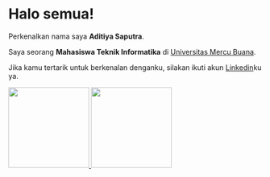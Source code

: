 # Halo semua! 

Perkenalkan nama saya **Aditiya Saputra**.

Saya seorang **Mahasiswa Teknik Informatika** di [Universitas Mercu Buana](https://www.mercubuana.ac.id/id).

Jika kamu tertarik untuk berkenalan denganku, silakan ikuti akun [Linkedin](www.linkedin.com/in/aditiyasaputra)ku ya.

<p align="left">
<a href="https://github.com/gilangadhan">
  <img height="160em" src="https://github-readme-stats-eight-theta.vercel.app/api?username=Ayasa18&show_icons=true&theme=algolia&include_all_commits=true&count_private=true"/>
  <img height="160em" src="https://github-readme-stats-eight-theta.vercel.app/api/top-langs/?username=Ayasa18&layout=compact&langs_count=8&theme=algolia"/>
</a>
</p>
